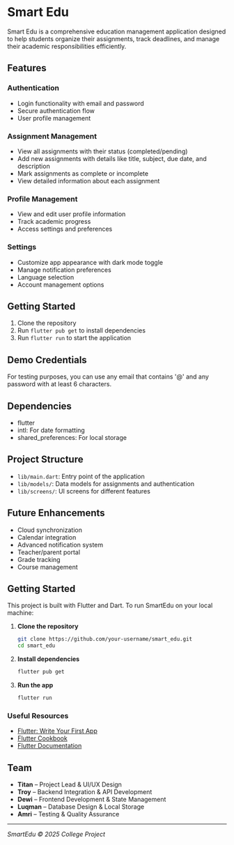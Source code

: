 # Smart Edu

Smart Edu is a comprehensive education management application designed to help students organize their assignments, track deadlines, and manage their academic responsibilities efficiently.

## Features

### Authentication
- Login functionality with email and password
- Secure authentication flow
- User profile management

### Assignment Management
- View all assignments with their status (completed/pending)
- Add new assignments with details like title, subject, due date, and description
- Mark assignments as complete or incomplete
- View detailed information about each assignment

### Profile Management
- View and edit user profile information
- Track academic progress
- Access settings and preferences

### Settings
- Customize app appearance with dark mode toggle
- Manage notification preferences
- Language selection
- Account management options

## Getting Started

1. Clone the repository
2. Run `flutter pub get` to install dependencies
3. Run `flutter run` to start the application

## Demo Credentials

For testing purposes, you can use any email that contains '@' and any password with at least 6 characters.

## Dependencies

- flutter
- intl: For date formatting
- shared_preferences: For local storage

## Project Structure

- `lib/main.dart`: Entry point of the application
- `lib/models/`: Data models for assignments and authentication
- `lib/screens/`: UI screens for different features

## Future Enhancements

- Cloud synchronization
- Calendar integration
- Advanced notification system
- Teacher/parent portal
- Grade tracking
- Course management

## Getting Started

This project is built with Flutter and Dart. To run SmartEdu on your local machine:

1. **Clone the repository**
   ```bash
   git clone https://github.com/your-username/smart_edu.git
   cd smart_edu
   ```

2. **Install dependencies**
   ```bash
   flutter pub get
   ```

3. **Run the app**
   ```bash
   flutter run
   ```

### Useful Resources

- [Flutter: Write Your First App](https://docs.flutter.dev/get-started/codelab)
- [Flutter Cookbook](https://docs.flutter.dev/cookbook)
- [Flutter Documentation](https://docs.flutter.dev/)

## Team

- **Titan** – Project Lead & UI/UX Design
- **Troy** – Backend Integration & API Development
- **Dewi** – Frontend Development & State Management
- **Luqman** – Database Design & Local Storage
- **Amri** – Testing & Quality Assurance

---

*SmartEdu © 2025 College Project*

